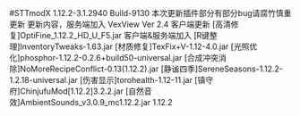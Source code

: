 #STTmodX
1.12.2-3.1.2940 Build-9130
本次更新插件部分有部分bug请腐竹慎重更新
更新内容，服务端加入 
VexView Ver 2.4
客户端更新
[高清修复]OptiFine_1.12.2_HD_U_F5.jar
客户端&服务端加入
[R键整理]InventoryTweaks-1.63.jar
[材质修复]TexFix+V-1.12-4.0.jar
[光照优化]phosphor-1.12.2-0.2.6+build50-universal.jar
[合成冲突消除]NoMoreRecipeConflict-0.13(1.12.2).jar
[静谧四季]SereneSeasons-1.12.2-1.2.18-universal.jar
[伤害显示]torohealth-1.12-11.jar
[镇守府]ChinjufuMod[1.12.2]3.2.2.jar
[自然音效]AmbientSounds_v3.0.9_mc1.12.2.jar
1.12.2
